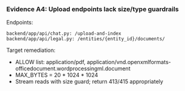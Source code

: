 ### Evidence A4: Upload endpoints lack size/type guardrails

Endpoints:

```
backend/app/api/chat.py: /upload-and-index
backend/app/api/legal.py: /entities/{entity_id}/documents/
```

Target remediation:
- ALLOW list: application/pdf, application/vnd.openxmlformats-officedocument.wordprocessingml.document
- MAX_BYTES = 20 * 1024 * 1024
- Stream reads with size guard; return 413/415 appropriately

